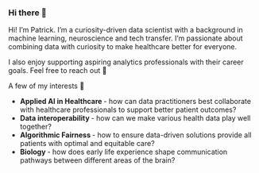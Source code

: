 ### Hi there 👋

Hi! I’m Patrick. I’m a curiosity-driven data scientist with a background in machine learning, neuroscience and tech transfer. I’m passionate about combining data with curiosity to make healthcare better for everyone. 

I also enjoy supporting aspiring analytics professionals with their career goals. Feel free to reach out 🙂

A few of my interests 🌱 
* <b>Applied AI in Healthcare </b>- how can data practitioners best collaborate with healthcare professionals to support better patient outcomes?
* <b>Data interoperability </b>- how can we make various health data play well together?
* <b>Algorithmic Fairness </b>- how to ensure data-driven solutions provide all patients with optimal and equitable care?
* <b>Biology </b>- how does early life experience shape communication pathways between different areas of the brain? 


<!--
**pkmklong/pkmklong** is a ✨ _special_ ✨ repository because its `README.md` (this file) appears on your GitHub profile.

Here are some ideas to get you started:

- 🔭 I’m currently working on ...
- 🌱 I’m currently learning ...
- 👯 I’m looking to collaborate on ...
- 🤔 I’m looking for help with ...
- 💬 Ask me about ...
- 📫 How to reach me: ...
- 😄 Pronouns: ...
- ⚡ Fun fact: ...
-->
